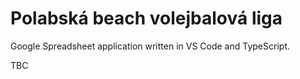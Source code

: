 # Polabská beach volejbalová liga

Google Spreadsheet application written in VS Code and TypeScript.

TBC